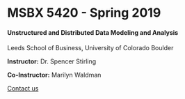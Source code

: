 # MSBX 5420 - Spring 2019

#### Unstructured and Distributed Data Modeling and Analysis

Leeds School of Business, University of Colorado Boulder

**Instructor:** Dr. Spencer Stirling

**Co-Instructor:** Marilyn Waldman

[Contact us](https://github.com/sstirlin/MSBX5420Spring2019/blob/master/syllabus/syllabus.md#contact-information)

